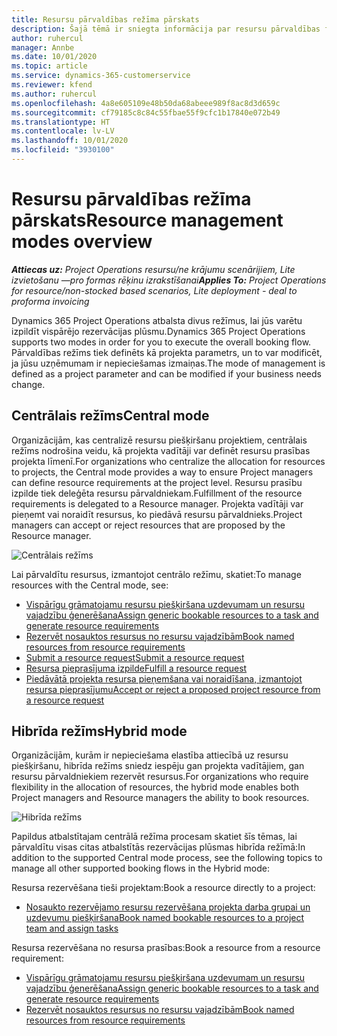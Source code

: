 ```yaml
---
title: Resursu pārvaldības režīma pārskats
description: Šajā tēmā ir sniegta informācija par resursu pārvaldības funkcionalitāti programmā Dynamics 365 Project Operations.
author: ruhercul
manager: Annbe
ms.date: 10/01/2020
ms.topic: article
ms.service: dynamics-365-customerservice
ms.reviewer: kfend
ms.author: ruhercul
ms.openlocfilehash: 4a8e605109e48b50da68abeee989f8ac8d3d659c
ms.sourcegitcommit: cf79185c8c84c55fbae55f9cfc1b17840e072b49
ms.translationtype: HT
ms.contentlocale: lv-LV
ms.lasthandoff: 10/01/2020
ms.locfileid: "3930100"
---
```

# <a name="resource-management-modes-overview"></a><span data-ttu-id="a7e4d-103">Resursu pārvaldības režīma pārskats</span><span class="sxs-lookup"><span data-stu-id="a7e4d-103">Resource management modes overview</span></span>

<span data-ttu-id="a7e4d-104">_**Attiecas uz:** Project Operations resursu/ne krājumu scenārijiem, Lite izvietošanu —pro formas rēķinu izrakstīšanai_</span><span class="sxs-lookup"><span data-stu-id="a7e4d-104">_**Applies To:** Project Operations for resource/non-stocked based scenarios, Lite deployment - deal to proforma invoicing_</span></span>


<span data-ttu-id="a7e4d-105">Dynamics 365 Project Operations atbalsta divus režīmus, lai jūs varētu izpildīt vispārējo rezervācijas plūsmu.</span><span class="sxs-lookup"><span data-stu-id="a7e4d-105">Dynamics 365 Project Operations supports two modes in order for you to execute the overall booking flow.</span></span> <span data-ttu-id="a7e4d-106">Pārvaldības režīms tiek definēts kā projekta parametrs, un to var modificēt, ja jūsu uzņēmumam ir nepieciešamas izmaiņas.</span><span class="sxs-lookup"><span data-stu-id="a7e4d-106">The mode of management is defined as a project parameter and can be modified if your business needs change.</span></span>    

## <a name="central-mode"></a><span data-ttu-id="a7e4d-107">Centrālais režīms</span><span class="sxs-lookup"><span data-stu-id="a7e4d-107">Central mode</span></span>
<span data-ttu-id="a7e4d-108">Organizācijām, kas centralizē resursu piešķiršanu projektiem, centrālais režīms nodrošina veidu, kā projekta vadītāji var definēt resursu prasības projekta līmenī.</span><span class="sxs-lookup"><span data-stu-id="a7e4d-108">For organizations who centralize the allocation for resources to projects, the Central mode provides a way to ensure Project managers can define resource requirements at the project level.</span></span> <span data-ttu-id="a7e4d-109">Resursu prasību izpilde tiek deleģēta resursu pārvaldniekam.</span><span class="sxs-lookup"><span data-stu-id="a7e4d-109">Fulfillment of the resource requirements is delegated to a Resource manager.</span></span> <span data-ttu-id="a7e4d-110">Projekta vadītāji var pieņemt vai noraidīt resursus, ko piedāvā resursu pārvaldnieks.</span><span class="sxs-lookup"><span data-stu-id="a7e4d-110">Project managers can accept or reject resources that are proposed by the Resource manager.</span></span>

![Centrālais režīms](./media/resource-management-central.png)

<span data-ttu-id="a7e4d-112">Lai pārvaldītu resursus, izmantojot centrālo režīmu, skatiet:</span><span class="sxs-lookup"><span data-stu-id="a7e4d-112">To manage resources with the Central mode, see:</span></span>

- [<span data-ttu-id="a7e4d-113">Vispārīgu grāmatojamu resursu piešķiršana uzdevumam un resursu vajadzību ģenerēšana</span><span class="sxs-lookup"><span data-stu-id="a7e4d-113">Assign generic bookable resources to a task and generate resource requirements</span></span>](https://docs.microsoft.com/dynamics365/project-service/assign-generic-bookable-resource)
- [<span data-ttu-id="a7e4d-114">Rezervēt nosauktos resursus no resursu vajadzībām</span><span class="sxs-lookup"><span data-stu-id="a7e4d-114">Book named resources from resource requirements</span></span>](https://docs.microsoft.com/dynamics365/project-service/book-named-resource)
- [<span data-ttu-id="a7e4d-115">Submit a resource request</span><span class="sxs-lookup"><span data-stu-id="a7e4d-115">Submit a resource request</span></span>](https://docs.microsoft.com/dynamics365/project-service/submit-resource-request)
- [<span data-ttu-id="a7e4d-116">Resursa pieprasījuma izpilde</span><span class="sxs-lookup"><span data-stu-id="a7e4d-116">Fulfill a resource request</span></span>](https://docs.microsoft.com/dynamics365/project-service/resource-management-fulfill-requests)
- [<span data-ttu-id="a7e4d-117">Piedāvātā projekta resursa pieņemšana vai noraidīšana, izmantojot resursa pieprasījumu</span><span class="sxs-lookup"><span data-stu-id="a7e4d-117">Accept or reject a proposed project resource from a resource request</span></span>](https://docs.microsoft.com/dynamics365/project-service/accept-reject-proposed-resource)

## <a name="hybrid-mode"></a><span data-ttu-id="a7e4d-118">Hibrīda režīms</span><span class="sxs-lookup"><span data-stu-id="a7e4d-118">Hybrid mode</span></span>
<span data-ttu-id="a7e4d-119">Organizācijām, kurām ir nepieciešama elastība attiecībā uz resursu piešķiršanu, hibrīda režīms sniedz iespēju gan projekta vadītājiem, gan resursu pārvaldniekiem rezervēt resursus.</span><span class="sxs-lookup"><span data-stu-id="a7e4d-119">For organizations who require flexibility in the allocation of resources, the hybrid mode enables both Project managers and Resource managers the ability to book resources.</span></span>

![Hibrīda režīms](./media/resource-management-hybrid.png)

<span data-ttu-id="a7e4d-121">Papildus atbalstītajam centrālā režīma procesam skatiet šīs tēmas, lai pārvaldītu visas citas atbalstītās rezervācijas plūsmas hibrīda režīmā:</span><span class="sxs-lookup"><span data-stu-id="a7e4d-121">In addition to the supported Central mode process, see the following topics to manage all other supported booking flows in the Hybrid mode:</span></span>

<span data-ttu-id="a7e4d-122">Resursa rezervēšana tieši projektam:</span><span class="sxs-lookup"><span data-stu-id="a7e4d-122">Book a resource directly to a project:</span></span>
- [<span data-ttu-id="a7e4d-123">Nosaukto rezervējamo resursu rezervēšana projekta darba grupai un uzdevumu piešķiršana</span><span class="sxs-lookup"><span data-stu-id="a7e4d-123">Book named bookable resources to a project team and assign tasks</span></span>](https://docs.microsoft.com/dynamics365/project-service/assign-named-bookable-resource)

<span data-ttu-id="a7e4d-124">Resursa rezervēšana no resursa prasības:</span><span class="sxs-lookup"><span data-stu-id="a7e4d-124">Book a resource from a resource requirement:</span></span>
- [<span data-ttu-id="a7e4d-125">Vispārīgu grāmatojamu resursu piešķiršana uzdevumam un resursu vajadzību ģenerēšana</span><span class="sxs-lookup"><span data-stu-id="a7e4d-125">Assign generic bookable resources to a task and generate resource requirements</span></span>](https://docs.microsoft.com/dynamics365/project-service/assign-generic-bookable-resource)
- [<span data-ttu-id="a7e4d-126">Rezervēt nosauktos resursus no resursu vajadzībām</span><span class="sxs-lookup"><span data-stu-id="a7e4d-126">Book named resources from resource requirements</span></span>](https://docs.microsoft.com/dynamics365/project-service/book-named-resource)
